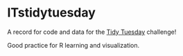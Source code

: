 # ITstidytuesday
A record for code and data for the [Tidy Tuesday](https://github.com/rfordatascience/tidytuesday) challenge!

Good practice for R learning and visualization.